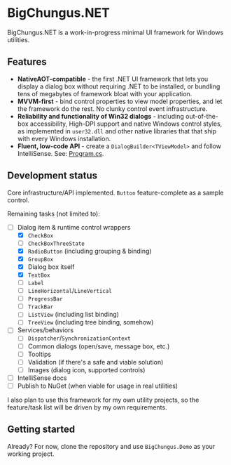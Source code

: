 # BigChungus.NET

BigChungus.NET is a work-in-progress minimal UI framework for Windows utilities.

## Features
- **NativeAOT-compatible** - the first .NET UI framework that lets you display a dialog box without requiring .NET to be installed, or bundling tens of megabytes of framework bloat with your application.
- **MVVM-first** - bind control properties to view model properties, and let the framework do the rest. No clunky control event infrastructure.
- **Reliability and functionality of Win32 dialogs** - including out-of-the-box accessibility, High-DPI support and native Windows control styles, as implemented in `user32.dll` and other native libraries that that ship with every Windows installation.
- **Fluent, low-code API** - create a `DialogBuilder<TViewModel>` and follow IntelliSense. See: [Program.cs](https://github.com/TheLeftExit/BigChungus.NET/blob/main/BigChungus.Demo/Program.cs).

## Development status

Core infrastructure/API implemented. `Button` feature-complete as a sample control.

Remaining tasks (not limited to):

- [ ] Dialog item & runtime control wrappers
    - [x] `CheckBox`
    - [ ] `CheckBoxThreeState`
    - [x] `RadioButton` (including grouping & binding)
    - [x] `GroupBox`
    - [x] Dialog box itself
    - [x] `TextBox`
    - [ ] `Label`
    - [ ] `LineHorizontal`/`LineVertical`
    - [ ] `ProgressBar`
    - [ ] `TrackBar`
    - [ ] `ListView` (including list binding)
    - [ ] `TreeView` (including tree binding, somehow)
- [ ] Services/behaviors
    - [ ] `Dispatcher`/`SynchronizationContext`
    - [ ] Common dialogs (open/save, message box, etc.)
    - [ ] Tooltips
    - [ ] Validation (if there's a safe and viable solution)
    - [ ] Images (dialog icon, supported controls)
- [ ] IntelliSense docs
- [ ] Publish to NuGet (when viable for usage in real utilities)
     
I also plan to use this framework for my own utility projects, so the feature/task list will be driven by my own requirements.

## Getting started

Already? For now, clone the repository and use `BigChungus.Demo` as your working project.
